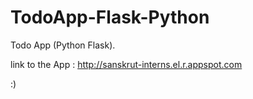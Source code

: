 # TodoApp-Flask-Python
Todo App (Python Flask).

link to the App : 
http://sanskrut-interns.el.r.appspot.com

:)
